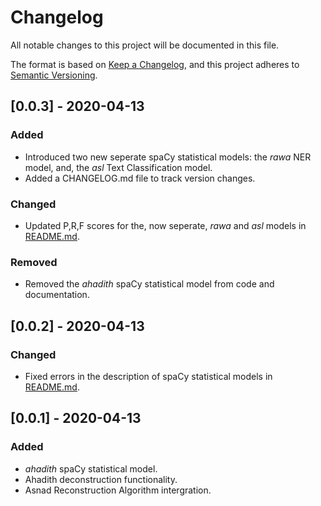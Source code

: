# Changelog

All notable changes to this project will be documented in this file.

The format is based on [Keep a Changelog](https://keepachangelog.com/en/1.0.0/),
and this project adheres to [Semantic Versioning](https://semver.org/spec/v2.0.0.html).

## [0.0.3] - 2020-04-13

### Added

- Introduced two new seperate spaCy statistical models: the *rawa* NER model, and, the *asl* Text Classification model.
- Added a CHANGELOG.md file to track version changes.

### Changed

- Updated P,R,F scores for the, now seperate, *rawa* and *asl* models in [README.md](https://github.com/umarbutler/pyhadith/blob/v0.0.2-pre_alpha/README.md).

### Removed

- Removed the *ahadith* spaCy statistical model from code and documentation.

## [0.0.2] - 2020-04-13

### Changed

- Fixed errors in the description of spaCy statistical models in [README.md](https://github.com/umarbutler/pyhadith/blob/v0.0.2-pre_alpha/README.md).

## [0.0.1] - 2020-04-13

### Added

- *ahadith* spaCy statistical model.
- Ahadith deconstruction functionality.
- Asnad Reconstruction Algorithm intergration.